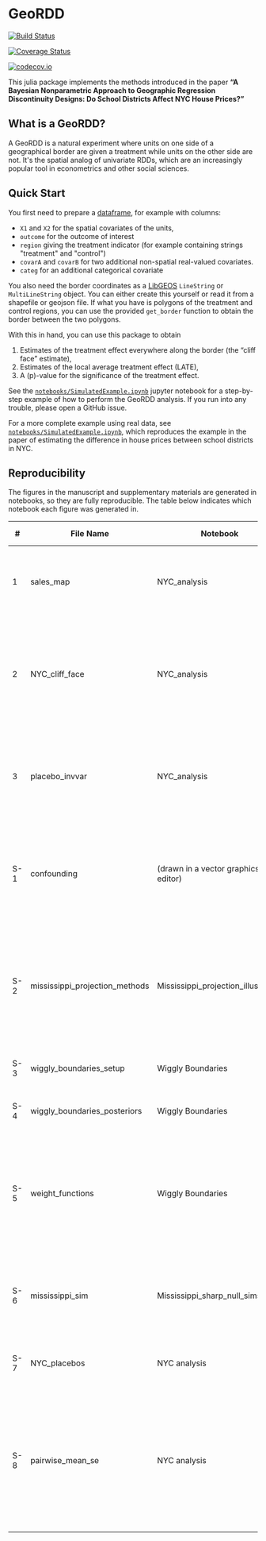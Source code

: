 # GeoRDD

[![Build Status](https://travis-ci.org/maximerischard/GeoRDD.jl.svg?branch=master)](https://travis-ci.org/maximerischard/GeoRDD.jl)

[![Coverage Status](https://coveralls.io/repos/maximerischard/GeoRDD.jl/badge.svg?branch=master&service=github)](https://coveralls.io/github/maximerischard/GeoRDD.jl?branch=master)

[![codecov.io](http://codecov.io/github/maximerischard/GeoRDD.jl/coverage.svg?branch=master)](http://codecov.io/github/maximerischard/GeoRDD.jl?branch=master)

This julia package implements the methods introduced in the paper **“A Bayesian Nonparametric Approach to Geographic Regression Discontinuity Designs: Do School Districts Affect NYC House Prices?”**

## What is a GeoRDD?

A GeoRDD is a natural experiment where units on one side of a geographical border are given a treatment while units on the other side are not. It's the spatial analog of univariate RDDs, which are an increasingly popular tool in econometrics and other social sciences.

## Quick Start

You first need to prepare a [dataframe](https://github.com/JuliaData/DataFrames.jl), for example with columns:
- `X1` and `X2` for the spatial covariates of the units,
- `outcome` for the outcome of interest
- `region` giving the treatment indicator (for example containing strings "treatment" and "control")
- `covarA` and `covarB` for two additional non-spatial real-valued covariates.
- `categ` for an additional categorical covariate

You also need the border coordinates as a
[LibGEOS](https://github.com/JuliaGeo/LibGEOS.jl) `LineString` or
`MultiLineString` object.
You can either create this yourself or read it from a shapefile or geojson file.
If what you have is polygons of the treatment and control regions, you can use
the provided `get_border` function to obtain the border between the two polygons.

With this in hand, you can use this package to obtain 
1. Estimates of the treatment effect everywhere along the border (the “cliff face” estimate),
2. Estimates of the local average treatment effect (LATE),
3. A \(p\)-value for the significance of the treatment effect.

See the
[`notebooks/SimulatedExample.ipynb`](notebooks/SimulatedExample.ipynb)
jupyter notebook for a step-by-step example of how to
perform the GeoRDD analysis.
If you run into any trouble, please open a GitHub issue.

For a more complete example using real data, see [`notebooks/SimulatedExample.ipynb`](notebooks/SimulatedExample.ipynb), which reproduces the example in the paper of estimating the difference in house prices between school districts in NYC.

## Reproducibility

The figures in the manuscript and supplementary materials are generated in notebooks, so they are fully reproducible.
The table below indicates which notebook each figure was generated in.


| #   | File Name                      | Notebook                            | Short Caption                                                                                                                       |
|-----|--------------------------------|-------------------------------------|-------------------------------------------------------------------------------------------------------------------------------------|
| 1   | sales_map                      | NYC_analysis                        | A map of sales in NYC color-coded by sale price per square foot.                                                                    |
| 2   | NYC_cliff_face                 | NYC_analysis                        | Estimate of the difference in log prices per square foot at the border between school districts 19 and 27.                          |
| 3   | placebo_invvar                 | NYC_analysis                        | Distribution of the placebo p-values for the inverse-variance weighted significance test.                                           |
| S-1 | confounding                    | (drawn in a vector graphics editor) | Illustration of the confounding due to spatial variation in the projected 1D RDD method.                                            |
| S-2 | mississippi_projection_methods | Mississippi_projection_illustration | Illustration of the projected finite-population and projected-land local average treatment effect estimators.                       |
| S-3 | wiggly_boundaries_setup        | Wiggly Boundaries                   | Setup of the wiggly boundaries simulations.                                                                                         |
| S-4 | wiggly_boundaries_posteriors   | Wiggly Boundaries                   | Results of the wiggly border simulations.                                                                                           |
| S-5 | weight_functions               | Wiggly Boundaries                   | Illustration showing the behavior of the border and unit weight functions for each local average treatment estimator.               |
| S-6 | mississippi_sim                | Mississippi_sharp_null_sims         | Set-up of an imaginary experiment at the Louisiana-Mississippi border                                                               |
| S-7 | NYC_placebos                   | NYC analysis                        | Placebo tests for additional significance tests.                                                                                    |
| S-8 | pairwise_mean_se               | NYC analysis                        | Map of NYC showing the estimates of the inverse-variance weighted local average treatment effect between pairs of school districts. |

